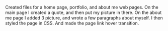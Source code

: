 Created files for a home page, portfolio, and about me web pages.
On the main page I created a quote, and then put my picture in there.
On the about me page I added 3 picture, and wrote a few paragraphs about myself. I then styled the page in CSS. And made the page link hover transition.